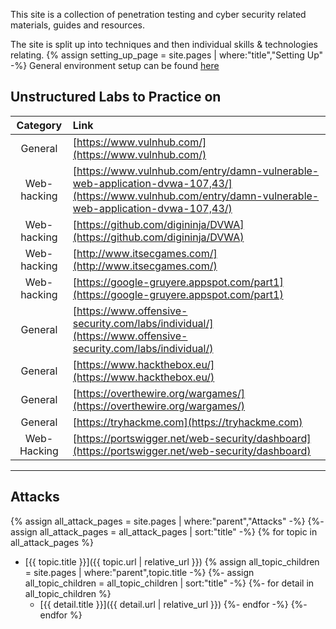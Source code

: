 
This site is a collection of penetration testing and cyber security related materials, guides and resources.

The site is split up into techniques and then individual skills & technologies relating.
{% assign setting_up_page = site.pages | where:"title","Setting Up" -%}
General environment setup can be found [here](https://alipali737.github.io/pen-test-docs/setting-up/setting-up.html)

## Unstructured Labs to Practice on

| Category | Link |
| :---: | :--- |
| General | [https://www.vulnhub.com/](https://www.vulnhub.com/) |
| Web-hacking | [https://www.vulnhub.com/entry/damn-vulnerable-web-application-dvwa-107,43/](https://www.vulnhub.com/entry/damn-vulnerable-web-application-dvwa-107,43/) |
| Web-hacking | [https://github.com/digininja/DVWA](https://github.com/digininja/DVWA) |
| Web-hacking | [http://www.itsecgames.com/](http://www.itsecgames.com/) |
| Web-hacking | [https://google-gruyere.appspot.com/part1](https://google-gruyere.appspot.com/part1) |
| General | [https://www.offensive-security.com/labs/individual/](https://www.offensive-security.com/labs/individual/) |
| General | [https://www.hackthebox.eu/](https://www.hackthebox.eu/) |
| General | [https://overthewire.org/wargames/](https://overthewire.org/wargames/) |
| General | [https://tryhackme.com](https://tryhackme.com) |
| Web-Hacking | [https://portswigger.net/web-security/dashboard](https://portswigger.net/web-security/dashboard) |


----

## Attacks

{% assign all_attack_pages = site.pages | where:"parent","Attacks" -%}
{%- assign all_attack_pages = all_attack_pages | sort:"title" -%}
{% for topic in all_attack_pages %}
- [{{ topic.title }}]({{ topic.url | relative_url }})
{% assign all_topic_children = site.pages | where:"parent",topic.title -%}
{%- assign all_topic_children = all_topic_children | sort:"title" -%}
{%- for detail in all_topic_children %}
    - [{{ detail.title }}]({{ detail.url | relative_url }})
{%- endfor -%}
{%- endfor %}
